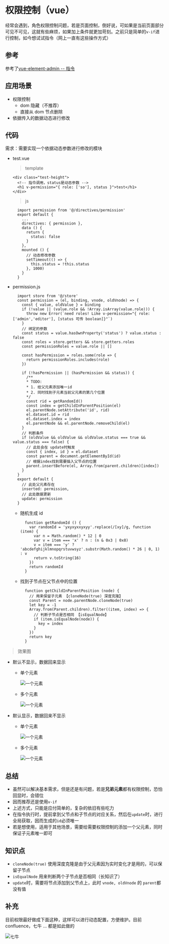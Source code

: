 # 权限控制（vue）

经常会遇到，角色权限控制问题，若是页面控制，倒好说，可如果是当前页面部分可见不可见，这就有些麻烦，如果加上条件就更加苛刻。之前只是简单的`v-if`进行控制，如今想试试指令（网上一直有这些操作方式）

## 参考

参考了[vue-element-admin -- 指令](https://github.com/PanJiaChen/vue-element-admin/tree/master/src/directive/permission)

## 应用场景

- 权限控制
  - dom 隐藏（不推荐）
  - 直接从 dom 节点删除
- 依据传入的数据动态进行修改

## 代码

需求：需要实现一个依据动态参数进行修改的模块

- test.vue

  > template

  ```
  <div class="test-height">
    <!-- 指令调用，status是动态参数 -->
    <h1 v-permission="{ role: ['so'], status }">test</h1>
  </div>
  ```

  > js

  ```
    import permission from '@/directives/permission'
    export default {
      ...
      directives: { permission },
      data () {
        return {
          status: false
        }
      },
      mounted () {
        // 动态修改参数
        setTimeout(() => {
          this.status = !this.status
        }, 1000)
      }
    }
  ```

* permission.js

  ```
    import store from '@/store'
    const permission = (el, binding, vnode, oldVnode) => {
      const { value, oldValue } = binding
      if (!value || (value.role && !Array.isArray(value.role))) {
        throw new Error(`need roles! Like v-permission="{ role: ['admin','editor'], [status 可传 boolean]}"`)
      }
      // 绑定的参数
      const status = value.hasOwnProperty('status') ? value.status : false
      const roles = store.getters && store.getters.roles
      const permissionRoles = value.role || []

      const hasPermission = roles.some(role => {
        return permissionRoles.includes(role)
      })

      if (!hasPermission || (hasPermission && status)) {
        /**
        * TODO:
        * 1. 给父元素添加唯一id
        * 2. 同时找到子元素当前父元素的第几个位置
        */
        const rid = getRandomId()
        const index = getChildInParentPosition(el)
        el.parentNode.setAttribute('id', rid)
        el.dataset.id = rid
        el.dataset.index = index
        el.parentNode && el.parentNode.removeChild(el)
      }
      // 判断条件
      if (oldValue && oldValue && oldValue.status === true && value.status === false) {
        // 此处会在 update时触发
        const { index, id } = el.dataset
        const parent = document.getElementById(id)
        // 根据index找到需要插入父节点的位置
        parent.insertBefore(el, Array.from(parent.children)[index])
      }
    }
    export default {
      // 此处父元素存在
      inserted: permission,
      // 此处数据更新
      update: permission
    }
  ```

  - 随机生成 id
    ```
      function getRandomId () {
        var randomId = 'yxyxyxxyxyy'.replace(/[xy]/g, function (item) {
          var n = Math.random() * 12 | 0
          var v = item === 'x' ? n : (n & 0x3 | 0x8)
          v = item === 'y' ? 'abcdefghijklmnopqrstuvwsyz'.substr(Math.random() * 26 | 0, 1) : v
          return v.toString(16)
        })
        return randomId
      }
    ```
  - 找到子节点在父节点中的位置
    ```
      function getChildInParentPosition (node) {
        // 用来保留子元素 【cloneNode(true) 深度克隆】
        const Parent = node.parentNode.cloneNode(true)
        let key = -1
        Array.from(Parent.children).filter((item, index) => {
          // 判断子节点是否相同 【isEqualNode】
          if (item.isEqualNode(node)) {
            key = index
          }
        })
        return key
      }
    ```

> 效果图

- 默认不显示，数据回来显示

  - 单个元素

    ![一个元素](../images/vue/2.gif)

  - 多个元素

    ![一个元素](../images/vue/4.gif)

- 默认显示，数据回来不显示

  - 单个元素

    ![一个元素](../images/vue/1.gif)

  - 多个元素

    ![一个元素](../images/vue/3.gif)

## 总结

- 虽然可以解决基本需求，但是还是有问题，若是**兄弟元素**都有权限控制，恐怕回显时，会错位
- 因而推荐还是使用`v-if`
- 上述方式，只能是应付简单的，复杂的依旧有些吃力
- 在指令执行时，提前拿到父节点和子节点的对应关系，然后在`update`时，进行全局获取，因而生成的`id`必须唯一
- 若是想使用，适用于其他场景，需要给需要权限控制的添加一个父元素，同时保证子元素唯一即可

## 知识点

- `cloneNode(true)` 使用深度克隆是由于父元素因为实时变化才是用的，可以保留子节点
- `isEqualNode` 用来判断两个子节点是否相同（长知识了）
- `update`时，需要将节点添加到父节点上，此时 `vnode, oldVnode` 的 `parent`都没有值

## 补充

目前权限最好做成下面这种，这样可以进行动态配置，方便维护。目前 confluence，七牛 ... 都是如此做的

![七牛](../images/vue/auth.png)
